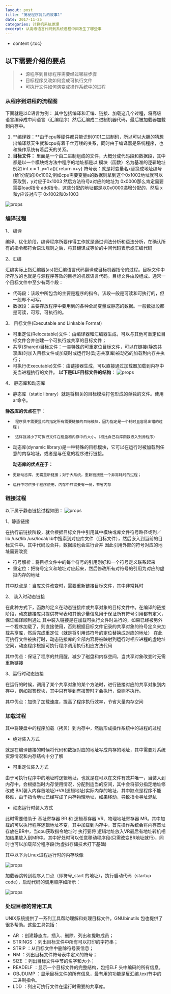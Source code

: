 ```yaml
---
layout: post
title: "揭秘程序背后的故事1"
date: 2017-11-25
categories: 计算机系统原理
excerpt: 从高级语言代码到系统进程中间发生了哪些事
---
```


* content
{:toc}

##    以下需要介绍的要点

>* 源程序到目标程序需要经过哪些步骤
>* 目标程序又改如何变成可执行文件
>* 可执行文件如何演变成操作系统中的进程

### 从程序到进程的流程图

下面就是以C语言为例： 其中包括编译和汇编、链接、加载这几个过程，将高级语言编译成中间语言（汇编程序）然后汇编成二进制机器代码，最后被加载器加载到内存中。


1. **编译器：**由于cpu等硬件都只能识别0101二进制码，所以可以大胆的猜想出编译器天生就和cpu有着千丝万缕的关系，同时由于编译器是系统程序，也和操作系统有着后天的关系。
2. **目标文件：** 里面是一个由二进制组成的文件，大概分成代码段和数据段，其中都是以一个模块或方法中程序的地址都是以 模块（函数）名为基准的逻辑地址 例如 int x = 1 ,y=1 a(){ return x+y} 
符号表：就是将变量名x替换成地址编号(给1分配的)0x1002,例如cpu需要变量a的数据则拿到这个0x1002地址就可以获取到，y对应于0x1003 然后方法符号a对应的地址为 0x0000那么肯定需要 需要load指令 add指令，这些分配的地址都是以0x0000递增分配的，然后 x和y应该对应于 0x1002和0x1003
 
![props](http://dymdmy2120.github.io//static/post_image/p-complier-link.jpg)


### 编译过程

1、 编译

编译、优化阶段，编译程序所要作得工作就是通过词法分析和语法分析，在确认所有的指令都符合语法规则之后，将其翻译成等价的中间代码表示或汇编代码

2、汇编 

汇编实际上指汇编器(as)把汇编语言代码翻译成目标机器指令的过程。目标文件中所存放的也就是与源程序等效的目标的机器语言代码。目标文件由段组成。通常一个目标文件中至少有两个段：
 
* 代码段：该段中所包含的主要是程序的指令。该段一般是可读和可执行的，但一般却不可写。
* 数据段：主要存放程序中要用到的各种全局变量或静态的数据。一般数据段都是可读，可写，可执行的。

3、 目标文件(Executable and Linkable Format)

* 可重定位(Relocatable)文件：由编译器和汇编器生成，可以与其他可重定位目标文件合并创建一个可执行或共享的目标文件；
* 共享(Shared)目标文件：一类特殊的可重定位目标文件，可以在链接(静态共享库)时加入目标文件或加载时或运行时(动态共享库)被动态的加载到内存并执行；
* 可执行(Executable)文件：由链接器生成，可以直接通过加载器加载到内存中充当进程执行的文件。
**以下是ELF目标文件的结构**：
![props](http://pic002.cnblogs.com/images/2012/384764/2012031414360273.png)

4、 静态库和动态库

* 静态库（static library）就是将相关的目标模块打包形成的单独的文件。使用ar命令。

 **静态库的优点在于**：

*      程序员不需要显式的指定所有需要链接的目标模块，因为指定是一个耗时且容易出错的过程；
*      这样就减小了可执行文件在磁盘和内存中的大小。（相比自己将库函数嵌入到源程序）
* 动态库(dynamic library)是一种特殊的目标模块，它可以在运行时被加载到任意的内存地址，或者是与任意的程序进行链接。

   **动态库的优点在于：**
 
*     更新动态库，无需重新链接；对于大系统，重新链接是一个非常耗时的过程；
*     运行中可供多个程序使用，内存中只需要有一份，节省内存

### 链接过程
以下属于静态链接过程如图：
![props](http://dymdmy2120.github.io//static/post_image/link.jpg)

1、静态链接

在执行前链接阶段，就会根据目标文件中引用其中模块或库文件符号路径或到／lib /usr/lib /usr/local/lib中搜索到对应库文件（目标文件），然后嵌入到当前的目标文件中。其中代码段合并，数据段也会进行合并 因此引用外部的符号对应的地址需要改变

* 符号解析：将目标文件中的每个符号的引用刚好和一个符号定义联系起来
* 重定位：把符号定义和地址对应起来，然后修改所有对符号的引用为对应的虚拟内存的地址


其中缺点是：当库文件改变时，需要重新链接目标文件，其中非常耗时

2、 装入时动态链接

在此种方式下，函数的定义在动态链接库或共享对象的目标文件中。在编译的链接阶段，动态链接库只提供符号表和其他少量信息用于保证所有符号引用都有定义，保证编译顺利通过
其中装入链接是在加载可执行文件时进行的，如果已经被另外一个程序加载了，则直接使用，否则根据目标文件记录的共享对象的符号定义来加载共享库，然后完成重定位（就是将引用该符号的定位替换成对应的地址）
在此可执行文件被执行时，动态链接库的全部内容将被映射到运行时相应进程的虚地址空间，动态程序根据可执行程序调用执行相应方法代码


其中优点：保证了程序的共用醒，减少了磁盘和内存空间，当共享对象改变时无需重新链接


3、运行时动态链接

在运行的时候，调用了某个共享对象的某个方法时，进行链接对应的共享对象到内存中，例如报警模块，其中只有等到有报警时才会执行，否则不执行。

其中优点：加快了加载速度，提高了程序执行效率，节省大量内存空间

### 加载过程

其中将硬盘中的程序加载（拷贝）到内存中，然后形成操作系统中的进程的过程

* 绝对装入方式

就是在编译链接的时候将代码和数据对应的地址写成内存的地址，其中需要对系统资源情况和内存结构十分了解

* 可重定位装入方式

由于可执行程序中的地址时逻辑地址，也就是在可以在文件有效并唯一，当装入到内存中，会根据当时内存使用情况，分配到适当的空间，其中会将部分指定地址修改成 BA(装入内存首地址)+VA(逻辑地址)实际内存的地址，其中缺点是程序不能移动，由于指令地址已经写成了内存物理地址，如果移动，导致指令寻址混乱 

* 动态运行时装入方式

此时需要借助于 基址寄存器 BR 和 逻辑基存器 VR、物理地址寄存器 MR。其中加载的可以执行程序逻辑地址不变，其中加载到内存中，首先操作系统会将内存首址存放在BR中，当cpu获取指令地址时 执行要将 逻辑地址放入VR最后有地址转机相加结果放入到MR中。其中好处时可以任意移动程序段(只需改变BR地址就行)，同时也可以加载部分程序段(为虚拟存储技术打下基础)

其中以下为Linux进程运行时的内存映像

![props](http://pic002.cnblogs.com/images/2012/384764/2012031414371412.png)

加载器跳转到程序入口点（即符号_start 的地址），执行启动代码（startup code），启动代码的调用顺序如所示：

![props](http://pic002.cnblogs.com/images/2012/384764/2012031414375130.png)

### 处理目标的常用工具

UNIX系统提供了一系列工具帮助理解和处理目标文件。GNUbinutils 包也提供了很多帮助。这些工具包括：

* AR ：创建静态库，插入、删除、列出和提取成员；
* STRINGS ：列出目标文件中所有可以打印的字符串；
* STRIP ：从目标文件中删除符号表信息；
* NM ：列出目标文件符号表中定义的符号；
* SIZE ：列出目标文件中节的名字和大小；
* READELF ：显示一个目标文件的完整结构，包括ELF 头中编码的所有信息。
* OBJDUMP ：显示目标文件的所有信息，最有用的功能是反汇编.text节中的二进制指令。
* LDD ：列出可执行文件在运行时需要的共享库。


